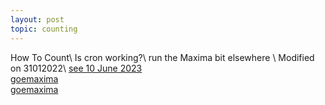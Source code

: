 ```yaml
---
layout: post
topic: counting
---
```


How To Count\\
Is cron working?\\
 run the Maxima bit elsewhere \\
Modified on 31012022\\
<a href="https://moodle.org/mod/forum/discuss.php?d=446709" target="_blank">see 10 June 2023 </a><br>
<a href=" https://github.com/mathinstitut/goemaxima" target="_blank">goemaxima</a><br>
<a href="https://moodle.org/mod/forum/discuss.php?d=431867" target="_blank">goemaxima</a><br>

